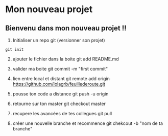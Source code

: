 # Mon nouveau projet
## Bienvenu dans mon nouveau projet !!

1. Initialiser un repo git (versionner son projet)
```
git init
```

2. ajouter le fichier dans la boite
git add README.md

3. valider ma boite
git commit -m "first commit"

4. lien entre local et distant 
git remote add origin https://github.com/lolagrb/feuillederoute.git

5. pousse ton code a distance
git push -u origin

6. retourne sur ton master
git checkout master 

7. recupere les avancées de tes collegues 
git pull 

8. créer une nouvelle branche et recommence 
git chekcout -b "nom de ta branche"

